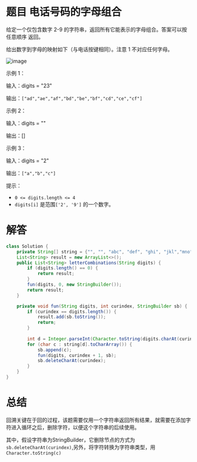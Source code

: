 # 题目 电话号码的字母组合

给定一个仅包含数字 2-9 的字符串，返回所有它能表示的字母组合。答案可以按 任意顺序 返回。

给出数字到字母的映射如下（与电话按键相同）。注意 1 不对应任何字母。


![image](https://github.com/Artemis-arch/Algorithm/assets/104710981/c9cd9038-70cf-454d-be6c-8c3d98e3b9af)

 

示例 1：

输入：digits = "23"

输出：```["ad","ae","af","bd","be","bf","cd","ce","cf"]```

示例 2：

输入：digits = ""

输出：[]

示例 3：

输入：digits = "2"

输出：```["a","b","c"]```
 

提示：

* ```0 <= digits.length <= 4```
* ```digits[i]``` 是范围```['2', '9']``` 的一个数字。

# 解答
```java
class Solution {
    private String[] string = {"", "", "abc", "def", "ghi", "jkl","mno", "pqrs", "tuv", "wxyz"};
    List<String> result = new ArrayList<>();
    public List<String> letterCombinations(String digits) {
        if (digits.length() == 0) {
            return result;
        }
        fun(digits, 0, new StringBuilder());
        return result;
    }

    private void fun(String digits, int curindex, StringBuilder sb) {
        if (curindex == digits.length()) {
            result.add(sb.toString());
            return;
        }
       
        int d = Integer.parseInt(Character.toString(digits.charAt(curindex)));
        for (char c : string[d].toCharArray()) {
            sb.append(c);
            fun(digits, curindex + 1, sb);
            sb.deleteCharAt(curindex);
        }
    }
}
```

# 总结

回溯关键在于回的过程，该题需要仅用一个字符串返回所有结果，就需要在添加字符进入循环之后，删除字符，以便这个字符串的后续使用。

其中，假设字符串为StringBuilder，它删除节点的方式为```sb.deleteCharAt(curindex)```,另外，将字符转换为字符串类型，用```Character.toString(c)```
